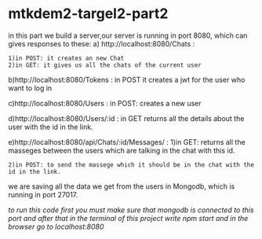 # mtkdem2-targel2-part2

in this part we build a server,our server is running in port 8080,  which can gives responses to these:
a) http://localhost:8080/Chats :

    1)in POST: it creates an new Chat
    2)in GET: it gives us all the chats of the current user
b)http://localhost:8080/Tokens : in POST it creates a jwt for the user who want to log in

c)http://localhost:8080/Users : in POST: creates a new user

d)http://localhost:8080/Users/:id : in GET returns all the details about the user with the id in the link.

e)http://localhost:8080/api/Chats/:id/Messages/ : 
    1)in GET: returns all the masseges between the users which are
    talking in the chat with this id.

    2)in POST: to send the massege which it should be in the chat with the id in the link.


we are saving all the data we get from the users in Mongodb, which is running in port 27017.

*to run this code first you must make sure that mongodb is connected to this port and after that in the terminal
of this project write npm start and in the browser go to localhost:8080*